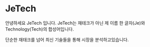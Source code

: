 # JeTech 

안녕하세요 JeTech 입니다. 
JeTech는 재테크가 아닌 제 이름 한 글자(Je)와 Technology(Tech)의 합성어입니다. 

단순한 재태크를 넘어 최신 기술들을 통해 시장을 분석하고있습니다.
